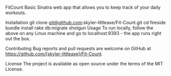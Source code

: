
FitCount
Basic Sinatra web app that allows you to keep track of your daily workouts. 

Installation
git clone git@github.com:skyler-littleaxe/Fit-Count.git
cd fireside
bundle install
rake db:migrate
shotgun
Usage
To run locally, follow the above on any Linux machine and go to localhost:9393 - the app runs right out the box.

Contributing
Bug reports and pull requests are welcome on GitHub at https://github.com/[skyler-littleaxe]/Fit-Count.

License
The project is available as open source under the terms of the MIT License.